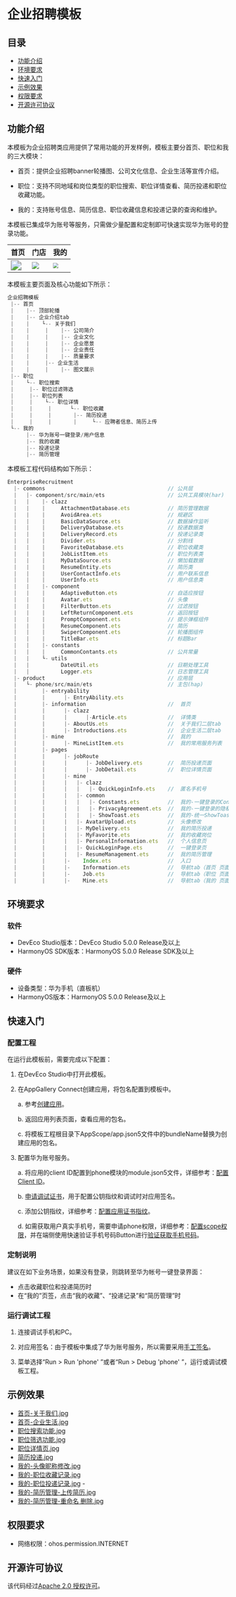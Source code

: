 # 企业招聘模板

## 目录

- [功能介绍](#功能介绍)
- [环境要求](#环境要求)
- [快速入门](#快速入门)
- [示例效果](#示例效果)
- [权限要求](#权限要求)
- [开源许可协议](#开源许可协议)


## 功能介绍

本模板为企业招聘类应用提供了常用功能的开发样例，模板主要分首页、职位和我的三大模块：

* 首页：提供企业招聘banner轮播图、公司文化信息、企业生活等宣传介绍。

* 职位：支持不同地域和岗位类型的职位搜索、职位详情查看、简历投递和职位收藏功能。

* 我的：支持账号信息、简历信息、职位收藏信息和投递记录的查询和维护。

本模板已集成华为账号等服务，只需做少量配置和定制即可快速实现华为账号的登录功能。


| 首页                                                     | 门店                                                   | 我的                                               |
|--------------------------------------------------------|------------------------------------------------------|--------------------------------------------------|
| <img src="pictures/首页-企业生活.jpg"  style="zoom:148%;" /> | <img src="pictures/职位列表页.jpg"  style="zoom:100%;" /> | <img src="pictures/我的.jpg"  style="zoom:75%;" /> |


本模板主要页面及核心功能如下所示：

```ts
企业招聘模板
 |-- 首页
 |    |-- 顶部轮播
 |    |-- 企业介绍tab
 |    |    └-- 关于我们
 |    |     |    |-- 公司简介
 |    |     |    |-- 企业文化
 |    |     |    |-- 企业愿景
 |    |     |    |-- 企业责任
 |    |     |    |-- 质量要求
 |    |     |-- 企业生活
 |    |     |    |-- 图文展示
 |-- 职位
 |    └-- 职位搜索
 |     |-- 职位过滤筛选
 |     |-- 职位列表
 |     |    └-- 职位详情
 |     |     |      └-- 职位收藏
 |     |     |       |-- 简历投递
 |     |     |       |     └-- 应聘者信息、简历上传
 └-- 我的
      |-- 华为账号一键登录/用户信息
      |-- 我的收藏
      |-- 投递记录
      |-- 简历管理
```



本模板工程代码结构如下所示：

```ts
EnterpriseRecruitment
  |- commons                                       // 公共层
  |   |- component/src/main/ets                    // 公共工具模块(har)
  |   |    |- clazz 
  |   |    |     AttachmentDatabase.ets            // 简历管理数据
  |   |    |     AvoidArea.ets                     // 规避区
  |   |    |     BasicDataSource.ets               // 数据操作监听
  |   |    |     DeliveryDatabase.ets              // 投递数据类
  |   |    |     DeliveryRecord.ets                // 投递记录类
  |   |    |     Divider.ets                       // 分割线
  |   |    |     FavoriteDatabase.ets              // 职位收藏类
  |   |    |     JobListItem.ets                   // 职位列表类
  |   |    |     MyDataSource.ets                  // 懒加载数据
  |   |    |     ResumeEntity.ets                  // 简历类
  |   |    |     UserContactInfo.ets               // 用户联系信息
  |   |    |     UserInfo.ets                      // 用户信息类
  |   |    |- component
  |   |    |     AdaptiveButton.ets                // 自适应按钮
  |   |    |     Avatar.ets                        // 头像
  |   |    |     FilterButton.ets                  // 过滤按钮
  |   |    |     LeftReturnComponent.ets           // 返回按钮
  |   |    |     PromptComponent.ets               // 提示弹框组件
  |   |    |     ResumeComponent.ets               // 简历
  |   |    |     SwiperComponent.ets               // 轮播图组件
  |   |    |     TitleBar.ets                      // 标题Bar
  |   |    |- constants 
  |   |    |     CommonContants.ets                // 公共常量
  |   |    └- utils 
  |   |          DateUtil.ets                      // 日期处理工具
  |   |          Logger.ets                        // 日志管理工具
  |- product                                       // 应用层  
  |   └- phone/src/main/ets                        // 主包(hap)                                                     
  |        |- entryability  
  |        |      |- EntryAbility.ets                                                                   
  |        |- information                          //  首页
  |        |      |- clazz 
  |        |      |      |-Article.ets             //  详情类
  |        |      |- AboutUs.ets                   //  关于我们二层tab
  |        |      |- Introductions.ets             //  企业生活二层tab
  |        |- mine                                 //  我的     
  |        |      |- MineListItem.ets              //  我的常用服务列表         
  |        |- pages                              
  |        |      |- jobRoute     
  |        |      |      |- JobDelivery.ets        //  简历投递页面   
  |        |      |      |- JobDetail.ets          //  职位详情页面   
  |        |      |- mine
  |        |      |   |- clazz                     
  |        |      |   |   |- QuickLoginInfo.ets    //  匿名手机号
  |        |      |   |- common            
  |        |      |   |   |- Constants.ets         //  我的-一键登录的Constants
  |        |      |   |   |- PrivacyAgreement.ets  //  我的-一键登录的隐私页
  |        |      |   |   |- ShowToast.ets         //  我的-统一ShowToast
  |        |      |   |- AvatarUpload.ets          //  头像修改  
  |        |      |   |- MyDelivery.ets            //  我的简历投递   
  |        |      |   |- MyFavorite.ets            //  我的收藏岗位  
  |        |      |   |- PersonalInformation.ets   //  个人信息页
  |        |      |   |- QuickLoginPage.ets        //  一键登录页
  |        |      |   |- ResumeManagement.ets      //  我的简历管理   
  |        |      |-    Index.ets                  //  入口   
  |        |      |-    Information.ets            //  导航tab（首页 页面）   
  |        |      |-    Job.ets                    //  导航tab（职位 页面）  
  |        |      |-    Mine.ets                   //  导航tab（我的 页面）                                                           
```

## 环境要求
### 软件
* DevEco Studio版本：DevEco Studio 5.0.0 Release及以上
* HarmonyOS SDK版本：HarmonyOS 5.0.0 Release SDK及以上
### 硬件
* 设备类型：华为手机（直板机）
* HarmonyOS版本：HarmonyOS 5.0.0 Release及以上

## 快速入门
###  配置工程
在运行此模板前，需要完成以下配置：

1. 在DevEco Studio中打开此模板。

2. 在AppGallery Connect创建应用，将包名配置到模板中。

   a. 参考[创建应用](https://developer.huawei.com/consumer/cn/doc/app/agc-help-createharmonyapp-0000001945392297)。

   b. 返回应用列表页面，查看应用的包名。

   c. 将模板工程根目录下AppScope/app.json5文件中的bundleName替换为创建应用的包名。

3. 配置华为账号服务。

   a. 将应用的client ID配置到phone模块的module.json5文件，详细参考：[配置Client ID](https://developer.huawei.com/consumer/cn/doc/harmonyos-guides/account-client-id)。

   b. [申请调试证书](https://developer.huawei.com/consumer/cn/doc/app/agc-help-add-debugcert-0000001914263178)，用于配置公钥指纹和调试时对应用签名。

   c. 添加公钥指纹，详细参考：[配置应用证书指纹](https://developer.huawei.com/consumer/cn/doc/app/agc-help-signature-info-0000001628566748#section5181019153511)。

   d. 如需获取用户真实手机号，需要申请phone权限，详细参考：[配置scope权限](https://developer.huawei.com/consumer/cn/doc/harmonyos-guides/account-config-permissions)，并在端侧使用快速验证手机号码Button进行[验证获取手机号码](https://developer.huawei.com/consumer/cn/doc/harmonyos-guides/account-get-phonenumber)。

###  定制说明
建议在如下业务场景，如果没有登录，则跳转至华为帐号一键登录界面：
* 点击收藏职位和投递简历时
* 在“我的”页签，点击“我的收藏”、“投递记录”和“简历管理”时

###  运行调试工程
1. 连接调试手机和PC。

2. 对应用签名：由于模板中集成了华为账号服务，所以需要采用[手工签名](https://developer.huawei.com/consumer/cn/doc/harmonyos-guides/ide-signing)。

3. 菜单选择“Run > Run 'phone' ”或者“Run > Debug 'phone' ”，运行或调试模板工程。

## 示例效果
- [首页-关于我们.jpg](pictures%2F%E9%A6%96%E9%A1%B5-%E5%85%B3%E4%BA%8E%E6%88%91%E4%BB%AC.jpg)
- [首页-企业生活.jpg](pictures%2F%E9%A6%96%E9%A1%B5-%E4%BC%81%E4%B8%9A%E7%94%9F%E6%B4%BB.jpg)
- [职位搜索功能.jpg](pictures%2F%E8%81%8C%E4%BD%8D%E6%90%9C%E7%B4%A2%E5%8A%9F%E8%83%BD.jpg)
- [职位筛选功能.jpg](pictures%2F%E8%81%8C%E4%BD%8D%E7%AD%9B%E9%80%89%E5%8A%9F%E8%83%BD.jpg)
- [职位详情页.jpg](pictures%2F%E8%81%8C%E4%BD%8D%E8%AF%A6%E6%83%85%E9%A1%B5.jpg)
- [简历投递.jpg](pictures%2F%E7%AE%80%E5%8E%86%E6%8A%95%E9%80%92.jpg)
- [我的-头像昵称修改.jpg](pictures%2F%E6%88%91%E7%9A%84-%E5%A4%B4%E5%83%8F%E6%98%B5%E7%A7%B0%E4%BF%AE%E6%94%B9.jpg)
- [我的-职位收藏记录.jpg](pictures%2F%E6%88%91%E7%9A%84-%E8%81%8C%E4%BD%8D%E6%94%B6%E8%97%8F%E8%AE%B0%E5%BD%95.jpg)
- [我的-职位投递记录.jpg](pictures%2F%E6%88%91%E7%9A%84-%E8%81%8C%E4%BD%8D%E6%8A%95%E9%80%92%E8%AE%B0%E5%BD%95.jpg) -
- [我的-简历管理-上传简历.jpg](pictures%2F%E6%88%91%E7%9A%84-%E7%AE%80%E5%8E%86%E7%AE%A1%E7%90%86-%E4%B8%8A%E4%BC%A0%E7%AE%80%E5%8E%86.jpg)
- [我的-简历管理-重命名 删除.jpg](pictures%2F%E6%88%91%E7%9A%84-%E7%AE%80%E5%8E%86%E7%AE%A1%E7%90%86-%E9%87%8D%E5%91%BD%E5%90%8D%20%E5%88%A0%E9%99%A4.jpg)

## 权限要求
* 网络权限：ohos.permission.INTERNET


## 开源许可协议

该代码经过[Apache 2.0 授权许可](http://www.apache.org/licenses/LICENSE-2.0)。

